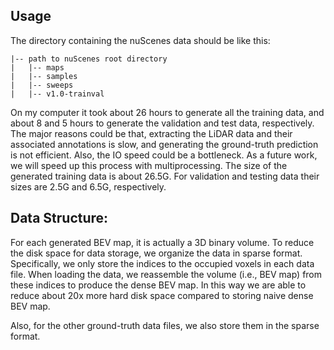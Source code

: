 <!--
Copyright (C) 2020,2023 Mitsubishi Electric Research Laboratories (MERL)

SPDX-License-Identifier: AGPL-3.0-or-later
-->

## Usage
The directory containing the nuScenes data should be like this:
```
|-- path to nuScenes root directory
|   |-- maps
|   |-- samples
|   |-- sweeps
|   |-- v1.0-trainval
```

On my computer it took about 26 hours to generate all the training data, and about 8 and 5 hours to generate the validation and test data, respectively. The major reasons could be that, extracting the LiDAR data and their associated annotations is slow, and generating the ground-truth prediction is not efficient. Also, the IO speed could be a bottleneck.
As a future work, we will speed up this process with multiprocessing.
The size of the generated training data is about 26.5G. For validation and testing data their sizes are 2.5G and 6.5G, respectively.

## Data Structure:
For each generated BEV map, it is actually a 3D binary volume. To reduce the disk space for data storage, we organize the data in sparse format. Specifically, we only store the indices to the occupied voxels in each data file. When loading the data, we reassemble the volume (i.e., BEV map) from these indices to produce the dense BEV map. In this way we are able to reduce about 20x more hard disk space compared to storing naive dense BEV map.

Also, for the other ground-truth data files, we also store them in the sparse format.
